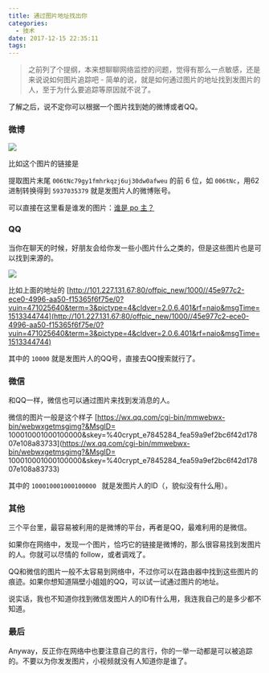 ```yaml
---
title: 通过图片地址找出你
categories:
  - 技术
date: 2017-12-15 22:35:11
tags:
---
```


> 之前列了个提纲，本来想聊聊网络监控的问题，觉得有那么一点敏感，还是来说说如何图片追踪吧 - 简单的说，就是如何通过图片的地址找到发图片的人，至于为什么要追踪等原因就不说了。

了解之后，说不定你可以根据一个图片找到她的微博或者QQ。

### 微博

![](http://pics.naaln.com/blog/2019-01-14-031905.jpg-basicBlog)

比如这个图片的链接是 [](http://pics.naaln.com/blog/2019-01-14-031905.jpg-basicBlog)

提取图片末尾 `006tNc79gy1fmhrkqzj6uj30dw0afweu` 的前 6 位，如 `006tNc`，用62进制转换得到 `5937035379` 就是发图片人的微博账号。

可以直接在这里看是谁发的图片：[谁是 po 主？](http://applehater.cn/who-weibo.html)

### QQ

当你在聊天的时候，好朋友会给你发一些小图片什么之类的，但是这些图片也是可以找到来源的。

![](http://101.227.131.67:80/offpic_new/1000//45e977c2-ece0-4996-aa50-f15365f6f75e/0?vuin=471025640&term=3&pictype=4&cldver=2.0.6.401&rf=naio&msgTime=1513344744)

比如上面的地址的 [http://101.227.131.67:80/offpic_new/1000//45e977c2-ece0-4996-aa50-f15365f6f75e/0?vuin=471025640&term=3&pictype=4&cldver=2.0.6.401&rf=naio&msgTime=1513344744](http://101.227.131.67:80/offpic_new/1000//45e977c2-ece0-4996-aa50-f15365f6f75e/0?vuin=471025640&term=3&pictype=4&cldver=2.0.6.401&rf=naio&msgTime=1513344744)

其中的 `10000` 就是发图片人的QQ号，直接去QQ搜索就行了。

### 微信

和QQ一样，微信也可以通过图片来找到发消息的人。

微信的图片一般是这个样子 [https://wx.qq.com/cgi-bin/mmwebwx-bin/webwxgetmsgimg?&MsgID= 100010001000100000&skey=%40crypt_e7845284_fea59a9ef2bc6f42d17807e108a83733](https://wx.qq.com/cgi-bin/mmwebwx-bin/webwxgetmsgimg?&MsgID= 100010001000100000&skey=%40crypt_e7845284_fea59a9ef2bc6f42d17807e108a83733)

其中的 `100010001000100000 ` 就是发图片人的ID（，貌似没有什么用）。

### 其他

三个平台里，最容易被利用的是微博的平台，再者是QQ，最难利用的是微信。

如果你在网络中，发现一个图片，恰巧它的链接是微博的，那么很容易找到发图片的人。你就可以尽情的 follow，或者调戏了。

QQ和微信的图片一般不太容易到网络中，不过你可以在路由器中找到这些图片的痕迹。如果你想知道隔壁小姐姐的QQ，可以试一试通过图片的地址。

说实话，我也不知道你找到微信发图片人的ID有什么用，我连我自己的是多少都不知道。

### 最后

Anyway，反正你在网络中也要注意自己的言行，你的一举一动都是可以被追踪的。不要以为你发发图片，小视频就没有人知道你是谁了。